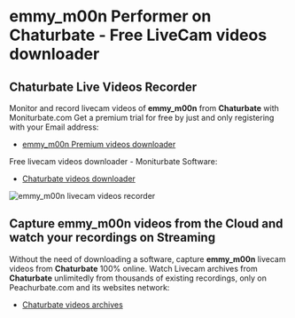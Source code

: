 # emmy_m00n Performer on Chaturbate - Free LiveCam videos downloader

## Chaturbate Live Videos Recorder

Monitor and record livecam videos of **emmy_m00n** from **Chaturbate** with Moniturbate.com
Get a premium trial for free by just and only registering with your Email address:
* [emmy_m00n Premium videos downloader](https://moniturbate.com/request-demo-licence-key.html)

Free livecam videos downloader - Moniturbate Software:
* [Chaturbate videos downloader](https://moniturbate.com/moniturbate-download-software.html)

![emmy_m00n livecam videos recorder](https://peachurnet.com/templates/moniturbate-software.png)


## Capture emmy_m00n videos from the Cloud and watch your recordings on Streaming

Without the need of downloading a software, capture **emmy_m00n** livecam videos from **Chaturbate** 100% online.
Watch Livecam archives from **Chaturbate** unlimitedly from thousands of existing recordings, only on Peachurbate.com and its websites network:
* [Chaturbate videos archives](https://peachurnet.com/)